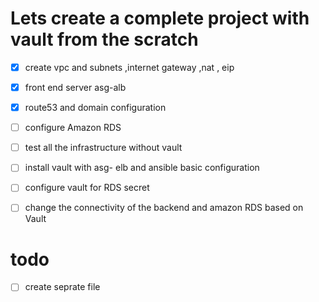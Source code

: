 # Lets create a complete project with vault from the scratch 

- [x]  create vpc and subnets ,internet gateway ,nat , eip  
- [x]  front end server asg-alb
- [x]  route53 and domain configuration 
- [ ]  configure Amazon RDS 
- [ ]  test all the infrastructure without vault 
- [ ]  install vault with asg- elb and ansible basic configuration
- [ ]  configure vault for RDS secret 
- [ ]  change the connectivity of the backend and amazon RDS based on Vault 


# todo
- [ ] create seprate file  